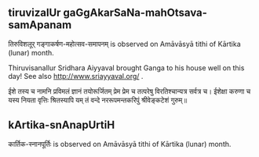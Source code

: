 ## tiruvizalUr gaGgAkarSaNa-mahOtsava-samApanam

तिरुविशलूर् गङ्गाकर्षण-महोत्सव-समापनम् is observed on Amāvāsyā tithi of Kārtika (lunar) month.

Thiruvisanallur Sridhara Aiyyaval brought Ganga to his house well on this day! See also http://www.sriayyaval.org/ .  

ईशे तस्य च नामनि प्रविमलं ज्ञानं तयोरूर्जितम्
प्रेम प्रेम च तत्परेषु विरतिश्चान्यत्र सर्वत्र च।
ईशेक्षा करुणा च यस्य नियता वृत्तिः श्रितस्यापि यम्
तं वन्दे नररूपमन्तकरिपुं श्रीवेङ्कटेशं गुरुम्॥

## kArtika-snAnapUrtiH

कार्तिक-स्नानपूर्तिः is observed on Amāvāsyā tithi of Kārtika (lunar) month.



